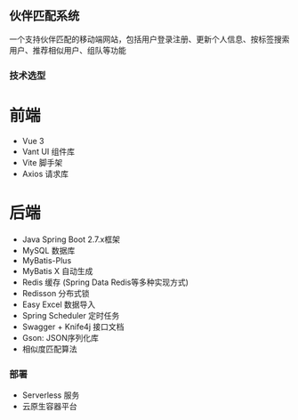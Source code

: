 ## 伙伴匹配系统

一个支持伙伴匹配的移动端网站，包括用户登录注册、更新个人信息、按标签搜索用户、推荐相似用户、组队等功能

### 技术选型

# 前端
- Vue 3
- Vant UI 组件库
- Vite 脚手架
- Axios 请求库

# 后端
- Java Spring Boot 2.7.x框架
- MySQL 数据库
- MyBatis-Plus
- MyBatis X 自动生成
- Redis 缓存 (Spring Data Redis等多种实现方式)
- Redisson 分布式锁
- Easy Excel 数据导入
- Spring Scheduler 定时任务
- Swagger + Knife4j 接口文档
- Gson: JSON序列化库
- 相似度匹配算法

### 部署

- Serverless 服务
- 云原生容器平台

